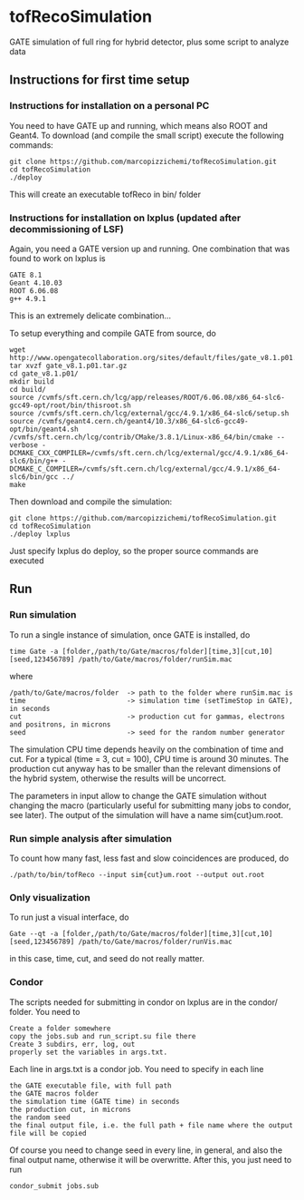 # tofRecoSimulation
GATE simulation of full ring for hybrid detector, plus some script to analyze data


## Instructions for first time setup

### Instructions for installation on a personal PC

You need to have GATE up and running, which means also ROOT and Geant4. 
To download (and compile the small script) execute the following commands:

```
git clone https://github.com/marcopizzichemi/tofRecoSimulation.git
cd tofRecoSimulation
./deploy
```
This will create an executable tofReco in bin/ folder

### Instructions for installation on lxplus (updated after decommissioning of LSF)

Again, you need a GATE version up and running. One combination that was found to work on lxplus is 

```
GATE 8.1
Geant 4.10.03
ROOT 6.06.08 
g++ 4.9.1 
```
This is an extremely delicate combination...

To setup everything and compile GATE from source, do 

```
wget http://www.opengatecollaboration.org/sites/default/files/gate_v8.1.p01.tar.gz
tar xvzf gate_v8.1.p01.tar.gz
cd gate_v8.1.p01/
mkdir build
cd build/
source /cvmfs/sft.cern.ch/lcg/app/releases/ROOT/6.06.08/x86_64-slc6-gcc49-opt/root/bin/thisroot.sh
source /cvmfs/sft.cern.ch/lcg/external/gcc/4.9.1/x86_64-slc6/setup.sh
source /cvmfs/geant4.cern.ch/geant4/10.3/x86_64-slc6-gcc49-opt/bin/geant4.sh
/cvmfs/sft.cern.ch/lcg/contrib/CMake/3.8.1/Linux-x86_64/bin/cmake --verbose -DCMAKE_CXX_COMPILER=/cvmfs/sft.cern.ch/lcg/external/gcc/4.9.1/x86_64-slc6/bin/g++ -DCMAKE_C_COMPILER=/cvmfs/sft.cern.ch/lcg/external/gcc/4.9.1/x86_64-slc6/bin/gcc ../
make

```

Then download and compile the simulation:
```
git clone https://github.com/marcopizzichemi/tofRecoSimulation.git
cd tofRecoSimulation
./deploy lxplus
```
Just specify lxplus do deploy, so the proper source commands are executed

## Run

### Run simulation

To run a single instance of simulation, once GATE is installed, do

```
time Gate -a [folder,/path/to/Gate/macros/folder][time,3][cut,10][seed,123456789] /path/to/Gate/macros/folder/runSim.mac
```
where 
```
/path/to/Gate/macros/folder  -> path to the folder where runSim.mac is
time                         -> simulation time (setTimeStop in GATE), in seconds
cut                          -> production cut for gammas, electrons and positrons, in microns 
seed                         -> seed for the random number generator

```

The simulation CPU time depends heavily on the combination of time and cut. For a typical (time = 3, cut = 100), CPU time is around 30 minutes. The production cut anyway has to be smaller than the relevant dimensions of the hybrid system, otherwise the results will be uncorrect.

The parameters in input allow to change the GATE simulation without changing the macro (particularly useful for submitting many jobs to condor, see later). The output of the simulation will have a name sim{cut}um.root.

### Run simple analysis after simulation

To count how many fast, less fast and slow coincidences are produced, do 

```
./path/to/bin/tofReco --input sim{cut}um.root --output out.root
```

### Only visualization

To run just a visual interface, do 

```
Gate --qt -a [folder,/path/to/Gate/macros/folder][time,3][cut,10][seed,123456789] /path/to/Gate/macros/folder/runVis.mac
```

in this case, time, cut, and seed do not really matter.


### Condor

The scripts needed for submitting in condor on lxplus are in the condor/ folder. You need to 
```
Create a folder somewhere 
copy the jobs.sub and run_script.su file there
Create 3 subdirs, err, log, out
properly set the variables in args.txt. 
```

Each line in args.txt is a condor job. You need to specify in each line 

```
the GATE executable file, with full path
the GATE macros folder
the simulation time (GATE time) in seconds
the production cut, in microns
the random seed
the final output file, i.e. the full path + file name where the output file will be copied
```

Of course you need to change seed in every line, in general, and also the final output name, otherwise it will be overwritte. After this, you just need to run

```
condor_submit jobs.sub
```





